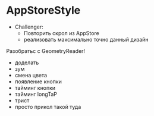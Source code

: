 # AppStoreStyle
    
- Challenger:
    - Повторить скрол из AppStore
    - реализовать максимально точно данный дизайн

Разобратьс с GeometryReader!

- доделать
- зум
- смена цвета
- появление кнопки
- тайминг кнопки
- тайминг longTaP
- трист
- просто прикол такой туда
